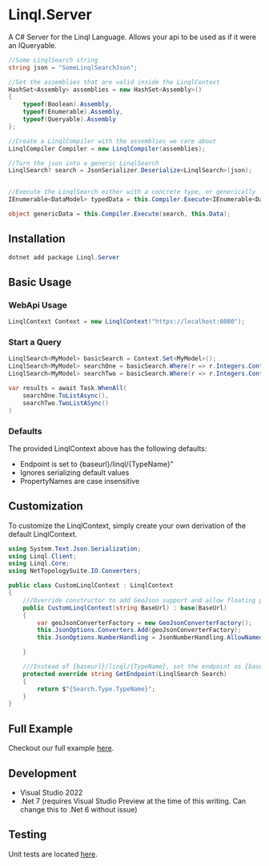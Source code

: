 # Linql.Server

A C# Server for the Linql Language.  Allows your api to be used as if it were an IQueryable. 

```cs
//Some LinqlSearch string
string json = "SomeLinqlSearchJson";

//Set the assemblies that are valid inside the LinqlContext
HashSet<Assembly> assemblies = new HashSet<Assembly>()
{
    typeof(Boolean).Assembly,
    typeof(Enumerable).Assembly,
    typeof(Queryable).Assembly
};

//Create a LinqlCompiler with the assemblies we care about
LinqlCompiler Compiler = new LinqlCompiler(assemblies);

//Turn the json into a generic LinqlSearch
LinqlSearch? search = JsonSerializer.Deserialize<LinqlSearch>(json);


//Execute the LinqlSearch either with a concrete type, or generically
IEnumerable<DataModel> typedData = this.Compiler.Execute<IEnumerable<DataModel>>(search, this.Data);

object genericData = this.Compiler.Execute(search, this.Data);

```

## Installation

```powershell
dotnet add package Linql.Server
```

## Basic Usage

### WebApi Usage

```cs
LinqlContext Context = new LinqlContext("https://localhost:8080");
```

### Start a Query

```cs
LinqlSearch<MyModel> basicSearch = Context.Set<MyModel>();
LinqlSearch<MyModel> searchOne = basicSearch.Where(r => r.Integers.Contains(1));
LinqlSearch<MyModel> searchTwo = basicSearch.Where(r => r.Integers.Contains(2));

var results = await Task.WhenAll(
    searchOne.ToListAsync(),
    searchTwo.TwoListASync()
)
```

### Defaults 

The provided LinqlContext above has the following defaults: 

- Endpoint is set to {baseurl}/linql/{TypeName}"
- Ignores serializing default values
- PropertyNames are case insensitive 


## Customization 

To customize the LinqlContext, simply create your own derivation of the default LinqlContext.

```cs
using System.Text.Json.Serialization;
using Linql.Client;
using Linql.Core;
using NetTopologySuite.IO.Converters;

public class CustomLinqlContext : LinqlContext
{
    ///Override constructor to add GeoJson support and allow floating point literals. 
    public CustomLinqlContext(string BaseUrl) : base(BaseUrl)
    {
        var geoJsonConverterFactory = new GeoJsonConverterFactory();
        this.JsonOptions.Converters.Add(geoJsonConverterFactory);
        this.JsonOptions.NumberHandling = JsonNumberHandling.AllowNamedFloatingPointLiterals;

    }

    ///Instead of {baseurl}/linql/{TypeName}, set the endpoint as {baseurl}/TypeName
    protected override string GetEndpoint(LinqlSearch Search)
    {
        return $"{Search.Type.TypeName}";
    }
}
```

## Full Example

Checkout our full example [here](../Examples/ClientExample/).

## Development 

- Visual Studio 2022 
- .Net 7 (requires Visual Studio Preview at the time of this writing.  Can change this to .Net 6 without issue)

## Testing 

Unit tests are located [here](../Test/Linql.Client.Test/).